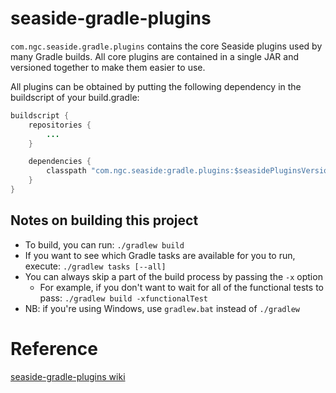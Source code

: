 # seaside-gradle-plugins
`com.ngc.seaside.gradle.plugins` contains the core Seaside plugins used by many Gradle builds.  All core plugins are
contained in a single JAR and versioned together to make them easier to use.

All plugins can be obtained by putting the following dependency in the buildscript of your build.gradle:

```java
buildscript {
    repositories {
        ...
    }

    dependencies {
        classpath "com.ngc.seaside:gradle.plugins:$seasidePluginsVersion"
    }
}
```

## Notes on building this project
* To build, you can run: `./gradlew build`
* If you want to see which Gradle tasks are available for you to run, execute: `./gradlew tasks [--all]`
* You can always skip a part of the build process by passing the `-x` option
    * For example, if you don't want to wait for all of the functional tests to pass: `./gradlew build -xfunctionalTest`
* NB: if you're using Windows, use `gradlew.bat` instead of `./gradlew`

# Reference
[seaside-gradle-plugins wiki](http://10.207.42.137/confluence/display/SEAS/seaside-gradle-plugins+-+Core+Gradle+plugins+for+Seaside+development)

